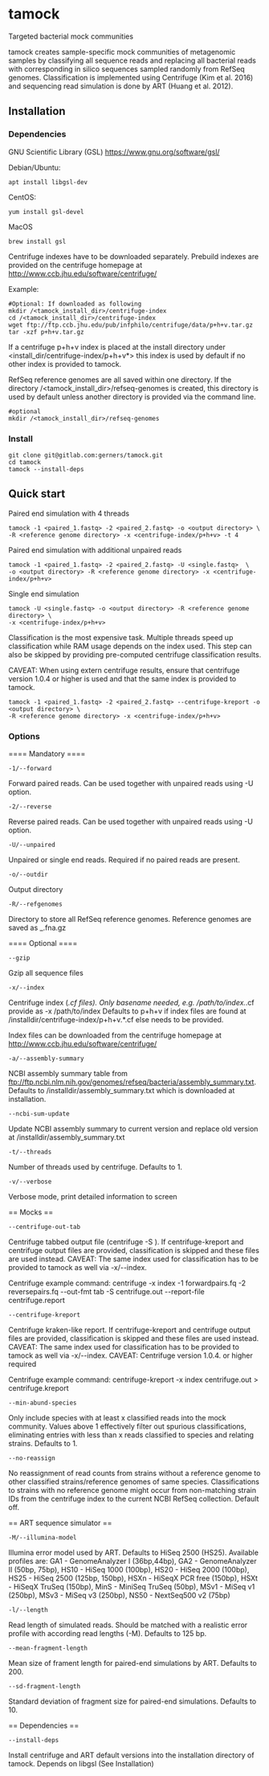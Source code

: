 # tamock
Targeted bacterial mock communities

tamock creates sample-specific mock communities of metagenomic samples
by classifying all sequence reads and replacing all bacterial reads
with corresponding in silico sequences sampled randomly from RefSeq
genomes.
Classification is implemented using Centrifuge (Kim et al. 2016) and
sequencing read simulation is done by ART (Huang et al. 2012).


## Installation
### Dependencies

GNU Scientific Library (GSL) https://www.gnu.org/software/gsl/

Debian/Ubuntu:

	apt install libgsl-dev

CentOS:

	yum install gsl-devel

MacOS

	brew install gsl

Centrifuge indexes have to be downloaded separately.
Prebuild indexes are provided on the centrifuge homepage at http://www.ccb.jhu.edu/software/centrifuge/

Example:

	#Optional: If downloaded as following
	mkdir /<tamock_install_dir>/centrifuge-index
	cd /<tamock_install_dir>/centrifuge-index
	wget ftp://ftp.ccb.jhu.edu/pub/infphilo/centrifuge/data/p+h+v.tar.gz
	tar -xzf p+h+v.tar.gz

If a centrifuge p+h+v index is placed at the install directory under
<install_dir/centrifuge-index/p+h+v*>
this index is used by default if no other index is provided to tamock.

RefSeq reference genomes are all saved within one directory. If the directory /<tamock_install_dir>/refseq-genomes is created, this directory is used by default unless another directory is provided via the command line.

	#optional
	mkdir /<tamock_install_dir>/refseq-genomes

### Install

	git clone git@gitlab.com:gerners/tamock.git
	cd tamock
	tamock --install-deps

## Quick start

Paired end simulation with 4 threads

	tamock -1 <paired_1.fastq> -2 <paired_2.fastq> -o <output directory> \
	-R <reference genome directory> -x <centrifuge-index/p+h+v> -t 4

Paired end simulation with additional unpaired reads

	tamock -1 <paired_1.fastq> -2 <paired_2.fastq> -U <single.fastq>  \
	-o <output directory> -R <reference genome directory> -x <centrifuge-index/p+h+v>

Single end simulation

	tamock -U <single.fastq> -o <output directory> -R <reference genome directory> \
	-x <centrifuge-index/p+h+v>


Classification is the most expensive task. Multiple threads speed up classification while RAM usage depends on the index used. 
This step can also be skipped by providing pre-computed centrifuge classification results.

CAVEAT: When using extern centrifuge results, ensure that centrifuge version 1.0.4 or higher is used and that the same index is provided to tamock.

	tamock -1 <paired_1.fastq> -2 <paired_2.fastq> --centrifuge-kreport -o <output directory> \
	-R <reference genome directory> -x <centrifuge-index/p+h+v>


### Options

==== Mandatory ====

	-1/--forward

Forward paired reads. Can be used together with unpaired reads using -U option.

	-2/--reverse

Reverse paired reads. Can be used together with unpaired reads using -U option.

	-U/--unpaired

Unpaired or single end reads. Required if no paired reads are present.

	-o/--outdir
	
Output directory

	-R/--refgenomes
	
Directory to store all RefSeq reference genomes. Reference genomes are saved as <assembly-accession>_<asm-name>.fna.gz

==== Optional ====

	--gzip

Gzip all sequence files

	-x/--index

Centrifuge index (*.cf files). Only basename needed, e.g. /path/to/index.*.cf provide as -x /path/to/index
Defaults to p+h+v if index files are found at /installdir/centrifuge-index/p+h+v.*.cf else needs to be provided.

Index files can be downloaded from the centrifuge homepage at http://www.ccb.jhu.edu/software/centrifuge/

	-a/--assembly-summary

NCBI assembly summary table from ftp://ftp.ncbi.nlm.nih.gov/genomes/refseq/bacteria/assembly_summary.txt. Defaults to 
 /installdir/assembly_summary.txt which is downloaded at installation.

	--ncbi-sum-update

Update NCBI assembly summary to current version and replace old version at /installdir/assembly_summary.txt

	-t/--threads

Number of threads used by centrifuge. Defaults to 1.

	-v/--verbose

Verbose mode, print detailed information to screen

== Mocks ==

	--centrifuge-out-tab

Centrifuge tabbed output file (centrifuge -S <file>). If centrifuge-kreport and centrifuge output files are provided, classification is skipped and these files are used instead. 
CAVEAT: The same index used for classification has to be provided to tamock as well via -x/--index.

Centrifuge example command:
centrifuge -x index -1 forwardpairs.fq -2 reversepairs.fq --out-fmt tab -S centrifuge.out --report-file centrifuge.report

	--centrifuge-kreport

Centrifuge kraken-like report. If centrifuge-kreport and centrifuge output files are provided, classification is skipped and these files are used instead. 
CAVEAT: The same index used for classification has to be provided to tamock as well via -x/--index.
CAVEAT: Centrifuge version 1.0.4. or higher required

Centrifuge example command:
centrifuge-kreport -x index centrifuge.out > centrifuge.kreport

	--min-abund-species

Only include species with at least x classified reads into the mock community. Values above 1 effectively filter out spurious
classifications, eliminating entries with less than x reads classified to species and relating strains. Defaults to 1.

	--no-reassign

No reassignment of read counts from strains without a reference genome to other classified strains/reference genomes of same species.
Classifications to strains with no reference genome might occur from non-matching strain IDs from the centrifuge index to the current
NCBI RefSeq collection. Default off.

== ART sequence simulator ==

	-M/--illumina-model

Illumina error model used by ART. Defaults to HiSeq 2500 (HS25). Available profiles are:
GA1 - GenomeAnalyzer I (36bp,44bp),	GA2 - GenomeAnalyzer II (50bp, 75bp),
HS10 - HiSeq 1000 (100bp),			HS20 - HiSeq 2000 (100bp),			HS25 - HiSeq 2500 (125bp, 150bp),
HSXn - HiSeqX PCR free (150bp),		HSXt - HiSeqX TruSeq (150bp),		MinS - MiniSeq TruSeq (50bp),
MSv1 - MiSeq v1 (250bp),			MSv3 - MiSeq v3 (250bp),			NS50 - NextSeq500 v2 (75bp)

	-l/--length

Read length of simulated reads. Should be matched with a realistic error profile with according read lengths (-M). Defaults to 125 bp.

	--mean-fragment-length

Mean size of frament length for paired-end simulations by ART. Defaults to 200.

	--sd-fragment-length

Standard deviation of fragment size for paired-end simulations. Defaults to 10.

== Dependencies == 

	--install-deps

Install centrifuge and ART default versions into the installation directory of tamock. Depends on libgsl (See Installation)